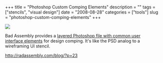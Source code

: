 +++
title = "Photoshop Custom Comping Elements"
description = ""
tags = ["stencils", "visual design"]
date = "2008-08-28"
categories = ["tools"]
slug = "photoshop-custom-comping-elements"
+++


<div class="tool-screenshot mb1"><a href="http://radassembly.com/blog/?p=23"><img id="bluga-thumbnail-2843" class="bluga-thumbnail custom" src="/media/bluga/
wt523352b7c2530_custom.jpg"/></a></div><p>Bad Assembly provides a <a href="http://radassembly.com/blog/?p=23">layered Photoshop file with common user interface elements</a> for design comping. It's like the PSD analog to a wireframing UI stencil. </p>
  
<p><a href="http://radassembly.com/blog/?p=23">http://radassembly.com/blog/?p=23</a></p>
      
